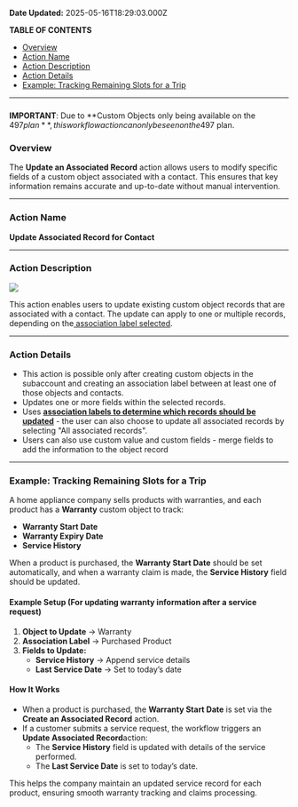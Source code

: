 **Date Updated:** 2025-05-16T18:29:03.000Z

**TABLE OF CONTENTS**

  
* [Overview](#Overview)
* [Action Name](#Action-Name)
* [Action Description](#Action-Description)
* [Action Details](#Action-Details)
* [Example: Tracking Remaining Slots for a Trip](#Example%3A-Tracking-Remaining-Slots-for-a-Trip)

---

### 

**IMPORTANT**: Due to **Custom Objects only being available on the $497 plan**, this workflow action can only be seen on the 497$ plan.

  
### **Overview**

The **Update an Associated Record** action allows users to modify specific fields of a custom object associated with a contact. This ensures that key information remains accurate and up-to-date without manual intervention.

---

### **Action Name**

**Update Associated Record for Contact**

---

### **Action Description**

  
**![](https://s3.amazonaws.com/cdn.freshdesk.com/data/helpdesk/attachments/production/155041053104/original/i1jCeUn69LXyTgcgnRKn9rEdCkggGSm_tw.png?1738755088)**

This action enables users to update existing custom object records that are associated with a contact. The update can apply to one or multiple records, depending on the[ association label selected](https://help.gohighlevel.com/a/solutions/articles/155000004033?portalId=48000045315).

---

### **Action Details**

* This action is possible only after creating custom objects in the subaccount and creating an association label between at least one of those objects and contacts.
* Updates one or more fields within the selected records.
* Uses **[association labels to determine which records should be updated](https://help.gohighlevel.com/a/solutions/articles/155000004033?portalId=48000045315)** \- the user can also choose to update all associated records by selecting "All associated records".
* Users can also use custom value and custom fields - merge fields to add the information to the object record

---

### **Example: Tracking Remaining Slots for a Trip**

A home appliance company sells products with warranties, and each product has a **Warranty** custom object to track:

* **Warranty Start Date**
* **Warranty Expiry Date**
* **Service History**

When a product is purchased, the **Warranty Start Date** should be set automatically, and when a warranty claim is made, the **Service History** field should be updated.

#### **Example Setup** (For updating warranty information after a service request)

1. **Object to Update** → Warranty
2. **Association Label** → Purchased Product
3. **Fields to Update:**  
   * **Service History** → Append service details  
   * **Last Service Date** → Set to today’s date

#### **How It Works**

* When a product is purchased, the **Warranty Start Date** is set via the **Create an Associated Record** action.
* If a customer submits a service request, the workflow triggers an **Update Associated Record**action:  
   * The **Service History** field is updated with details of the service performed.  
   * The **Last Service Date** is set to today’s date.

This helps the company maintain an updated service record for each product, ensuring smooth warranty tracking and claims processing. 